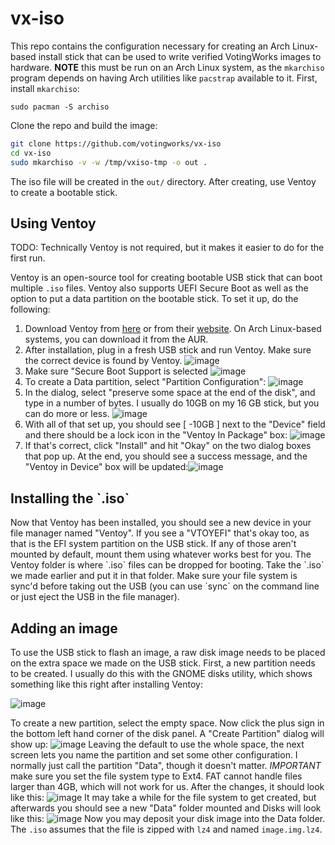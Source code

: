 # vx-iso
This repo contains the configuration necessary for creating an Arch Linux-based install stick that can be used to write verified VotingWorks images to hardware. **NOTE** this must be run on an Arch Linux system, as the `mkarchiso` program depends on having Arch utilities like `pacstrap` available to it. First, install `mkarchiso`: 

```
sudo pacman -S archiso
```

Clone the repo and build the image:
```bash
git clone https://github.com/votingworks/vx-iso
cd vx-iso
sudo mkarchiso -v -w /tmp/vxiso-tmp -o out .
```

The iso file will be created in the `out/` directory. After creating, use Ventoy to create a bootable stick.

<h2> Using Ventoy</h2>
TODO: Technically Ventoy is not required, but it makes it easier to do for the first run.

Ventoy is an open-source tool for creating bootable USB stick that can boot multiple `.iso` files. Ventoy also supports UEFI Secure Boot as well as the option to put a data partition on the bootable stick. To set it up, do the following:

1. Download Ventoy from [here](https://github.com/ventoy/Ventoy/releases) or from their [website](https://www.ventoy.net/en/download.html). On Arch Linux-based systems, you can download it from the AUR. 
2. After installation, plug in a fresh USB stick and run Ventoy. Make sure the correct device is found by Ventoy.
![image](https://user-images.githubusercontent.com/2686765/158470254-209d9139-f0f9-4939-a6ea-72942538b1de.png)
3. Make sure "Secure Boot Support is selected ![image](https://user-images.githubusercontent.com/2686765/158470519-a75f2e22-88fa-4e62-8296-30ea22a98953.png)
4. To create a Data partition, select "Partition Configuration": ![image](https://user-images.githubusercontent.com/2686765/158470639-89b97f27-aef1-422b-a2fb-5fe8bddeca63.png)
5. In the dialog, select "preserve some space at the end of the disk", and type in a number of bytes. I usually do 10GB on my 16 GB stick, but you can do more or less.  ![image](https://user-images.githubusercontent.com/2686765/158470805-cf0158d6-d60c-41e4-b752-e5723cbe3525.png)
6. With all of that set up, you should see [ -10GB ] next to the "Device" field and there should be a lock icon in the "Ventoy In Package" box: ![image](https://user-images.githubusercontent.com/2686765/158471076-98640960-b33b-4e34-be27-d160d391d53c.png)
7. If that's correct, click "Install" and hit "Okay" on the two dialog boxes that pop up. At the end, you should see a success message, and the "Ventoy in Device" box will be updated:![image](https://user-images.githubusercontent.com/2686765/158471223-7faa162b-9380-4e1e-8880-534253c8efbd.png)

<h2>Installing the `.iso`</h2>
Now that Ventoy has been installed, you should see a new device in your file manager named "Ventoy". If you see a "VTOYEFI" that's okay too, as that is the EFI system partition on the USB stick. If any of those aren't mounted by default, mount them using whatever works best for you. The Ventoy folder is where `.iso` files can be dropped for booting. Take the `.iso` we made earlier and put it in that folder. Make sure your file system is sync'd before taking out the USB (you can use `sync` on the command line or just eject the USB in the file manager). 

<h2>Adding an image</h2>
To use the USB stick to flash an image, a raw disk image needs to be placed on the extra space we made on the USB stick. First, a new partition needs to be created. I usually do this with the GNOME disks utility, which shows something like this right after installing Ventoy: 

![image](https://user-images.githubusercontent.com/2686765/158472339-56536429-2bc7-44db-9f27-fa90b5c61b8b.png)

To create a new partition, select the empty space.
Now click the plus sign in the bottom left hand corner of the disk panel. A "Create Partition" dialog will show up: ![image](https://user-images.githubusercontent.com/2686765/158472489-4c57b447-2a0f-47ce-8a13-625370dbcd10.png)
Leaving the default to use the whole space, the next screen lets you name the partition and set some other configuration. I normally just call the partition "Data", though it doesn't matter.  *IMPORTANT* make sure you set the file system type to Ext4. FAT cannot handle files larger than 4GB, which will not work for us. After the changes, it should look like this: ![image](https://user-images.githubusercontent.com/2686765/158472731-a5ac2b89-4357-4186-a0a6-32cc873168d3.png)
It may take a while for the file system to get created, but afterwards you should see a new "Data" folder mounted and Disks will look like this: ![image](https://user-images.githubusercontent.com/2686765/158473294-ebf739df-4578-4c76-8a40-d86120b39989.png)
Now you may deposit your disk image into the Data folder. The `.iso` assumes that the file is zipped with `lz4` and named `image.img.lz4`. 


